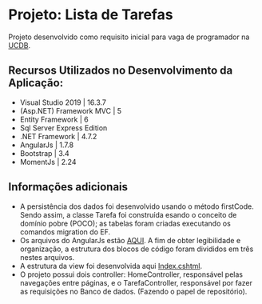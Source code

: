 # Projeto: Lista de Tarefas

Projeto desenvolvido como requisito inicial para vaga de programador na [UCDB](https://site.ucdb.br/).

## Recursos Utilizados no Desenvolvimento da Aplicação:

* Visual Studio 2019 | 16.3.7 
* (Asp.NET) Framework MVC | 5
* Entity Framework | 6
* Sql Server Express Edition
* .NET Framework | 4.7.2
* AngularJs | 1.7.8
* Bootstrap | 3.4
* MomentJs | 2.24

## Informações adicionais
* A persistência dos dados foi desenvolvido usando o método firstCode. Sendo assim, a classe Tarefa foi construída esando o conceito de domínio pobre (POCO); as tabelas foram criadas executando os comandos migration do EF.
* Os arquivos do AngularJs estão [AQUI](https://github.com/rafaelbatistaroque/SeletivoUCDB/tree/master/SeletivoUCDB/Scripts/app-angular). A fim de obter legibilidade e organização, a estrutura dos blocos de código foram divididos em três nestes arquivos.
* A estrutura da view foi desenvolvida aqui [Index.cshtml](https://github.com/rafaelbatistaroque/SeletivoUCDB/blob/master/SeletivoUCDB/Views/Home/Index.cshtml).
 * O projeto possui dois controller: HomeController, responsável pelas navegações entre páginas, e o TarefaController, responsável por fazer as requisições no Banco de dados. (Fazendo o papel de repositório).

